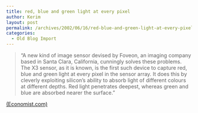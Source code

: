 ```yaml
---
title: red, blue and green light at every pixel
author: Kerim
layout: post
permalink: /archives/2002/06/16/red-blue-and-green-light-at-every-pixel/
categories:
  - Old Blog Import
---
```


>   &#8220;A new kind of image sensor devised by Foveon, an imaging company based in Santa Clara, California, cunningly solves these problems. The X3 sensor, as it is known, is the first such device to capture red, blue and green light at every pixel in the sensor array. It does this by cleverly exploiting silicon&#8217;s ability to absorb light of different colours at different depths. Red light penetrates deepest, whereas green and blue are absorbed nearer the surface.&#8221;


<a href="http://www.economist.com/science/tq/displayStory.cfm?story_id=1020677" onclick="_gaq.push(['_trackEvent', 'outbound-article', 'http://www.economist.com/science/tq/displayStory.cfm?story_id=1020677', '(Economist.com)']);" >(Economist.com)</a>

